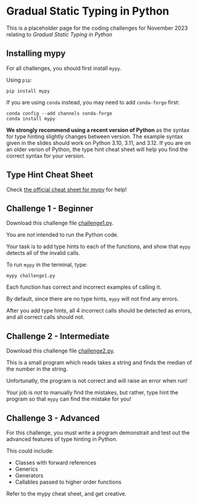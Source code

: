 # Gradual Static Typing in Python

This is a placeholder page for the coding challenges for November 2023 relating to *Gradual Static Typing in Python*

## Installing mypy

For all challenges, you should first install `mypy`.

Using `pip`:
```
pip install mypy
```

If you are using `conda` instead, you may need to add `conda-forge` first:
```
conda config --add channels conda-forge
conda install mypy
```

**We strongly recommend using a recent version of Python** as the syntax for type hinting slightly changes between version. The example syntax given in the slides should work on Python 3.10, 3.11, and 3.12. If you are on an older verion of Python, the type hint cheat sheet will help you find the correct syntax for your version.

## Type Hint Cheat Sheet

Check [the official cheat sheet for mypy](https://mypy.readthedocs.io/en/stable/cheat_sheet_py3.html) for help!

## Challenge 1 - Beginner

Download this challenge file [challenge1.py](https://raw.githubusercontent.com/PythonAberdeen/user_group/master/2023/2023-11/challenge1.py).

You are *not* intended to run the Python code.

Your task is to add type hints to each of the functions, and show that `mypy` detects all of the invalid calls.

To run `mypy` in the terminal, type:
```
mypy challenge1.py
```

Each function has correct and incorrect examples of calling it.

By default, since there are no type hints, `mypy` will not find any errors.

After you add type hints, all 4 incorrect calls should be detected as errors, and all correct calls should not.

## Challenge 2 - Intermediate

Download this challenge file [challenge2.py](https://raw.githubusercontent.com/PythonAberdeen/user_group/master/2023/2023-11/challenge2.py).

This is a small program which reads takes a string and finds the median of the number in the string.

Unfortunatly, the program is not correct and will raise an error when run!

Your job is *not* to manually find the mistakes, but rather, type hint the program so that `mypy` can find the mistake for you!

## Challenge 3 - Advanced

For this challenge, you must write a program demonstrait and test out the advanced features of type hinting in Python.

This could include:

- Classes with forward references
- Generics
- Generators
- Callables passed to higher order functions

Refer to the mypy cheat sheet, and get creative.
